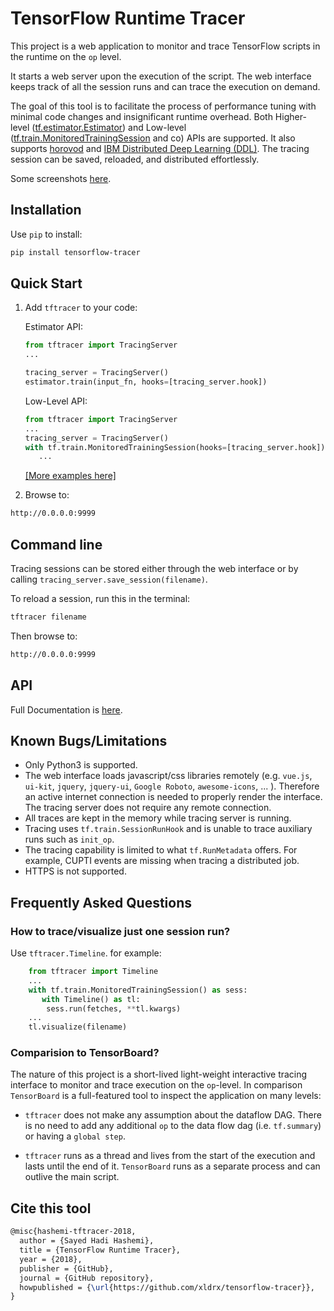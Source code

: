 # TensorFlow Runtime Tracer
This project is a web application to monitor and trace TensorFlow scripts in the runtime on the `op` level.

It starts a web server upon the execution of the script. The web interface keeps track of all the session runs and can trace the execution on demand.

The goal of this tool is to facilitate the process of performance tuning with minimal code changes and insignificant runtime overhead. Both Higher-level ([tf.estimator.Estimator](https://www.tensorflow.org/guide/estimators)) and Low-level ([tf.train.MonitoredTrainingSession](https://www.tensorflow.org/api_docs/python/tf/train/MonitoredTrainingSession) and co) APIs are supported. It also supports [horovod](https://github.com/uber/horovod) and [IBM Distributed Deep Learning (DDL)](https://dataplatform.cloud.ibm.com/docs/content/analyze-data/ml_dlaas_ibm_ddl.html).
The tracing session can be saved, reloaded, and distributed effortlessly.

Some screenshots [here](https://github.com/xldrx/tensorflow-tracer/blob/master/gallery).

## Installation
Use `pip` to install:
```bash
pip install tensorflow-tracer
```

## Quick Start
1. Add `tftracer` to your code:

    Estimator API:
    ```python
    from tftracer import TracingServer
    ...
    
    tracing_server = TracingServer()
    estimator.train(input_fn, hooks=[tracing_server.hook]) 
    ```
    
    Low-Level API:
    ```python
    from tftracer import TracingServer
    ...
    tracing_server = TracingServer()
    with tf.train.MonitoredTrainingSession(hooks=[tracing_server.hook]):
       ...
    ```
    
    [[More examples here]](https://github.com/xldrx/tensorflow-tracer/blob/master/examples/) 

2. Browse to:
```html
http://0.0.0.0:9999
``` 

## Command line
Tracing sessions can be stored either through the web interface or by calling `tracing_server.save_session(filename)`.

To reload a session, run this in the terminal:
```bash
tftracer filename
```

Then browse to:
```html
http://0.0.0.0:9999
``` 

## API
Full Documentation is [here](https://tensorflow-tracer.readthedocs.io/en/latest/).

## Known Bugs/Limitations
* Only Python3 is supported.
* The web interface loads javascript/css libraries remotely (e.g. `vue.js`, `ui-kit`, `jquery`, `jquery-ui`, `Google Roboto`, `awesome-icons`, ... ). Therefore an active internet connection is needed to properly render the interface. The tracing server does not require any remote connection. 
* All traces are kept in the memory while tracing server is running.
* Tracing uses `tf.train.SessionRunHook` and is unable to trace auxiliary runs such as `init_op`.
* The tracing capability is limited to what `tf.RunMetadata` offers. For example, CUPTI events are missing when tracing a distributed job.
* HTTPS is not supported. 

## Frequently Asked Questions

### How to trace/visualize just one session run?
Use `tftracer.Timeline`. for example:
```python
    from tftracer import Timeline
    ...
    with tf.train.MonitoredTrainingSession() as sess:
       with Timeline() as tl:
        sess.run(fetches, **tl.kwargs)
    ...
    tl.visualize(filename)
```

### Comparision to TensorBoard?
The nature of this project is a short-lived light-weight interactive tracing interface to monitor and trace execution on the `op`-level. In comparison `TensorBoard` is a full-featured tool to inspect the application on many levels:
* `tftracer` does not make any assumption about the dataflow DAG. There is no need to add any additional `op` to the data flow dag (i.e. `tf.summary`) or having a `global step`. 

* `tftracer` runs as a thread and lives from the start of the execution and lasts until the end of it. `TensorBoard` runs as a separate process and can outlive the main script.  

## Cite this tool
```latex
@misc{hashemi-tftracer-2018,
  author = {Sayed Hadi Hashemi},
  title = {TensorFlow Runtime Tracer},
  year = {2018},
  publisher = {GitHub},
  journal = {GitHub repository},
  howpublished = {\url{https://github.com/xldrx/tensorflow-tracer}},
}